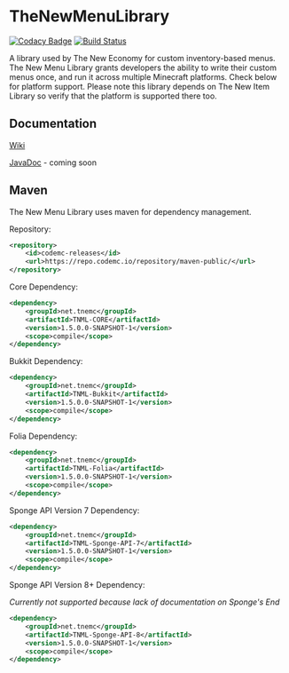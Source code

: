 # TheNewMenuLibrary

[![Codacy Badge](https://app.codacy.com/project/badge/Grade/a4759b6313274de3b27108c0de5987fd)](https://www.codacy.com/gh/TheNewEconomy/TNML/dashboard?utm_source=github.com&amp;utm_medium=referral&amp;utm_content=TheNewEconomy/TNML&amp;utm_campaign=Badge_Grade)
[![Build Status](https://ci.codemc.io/job/creatorfromhell/job/TheNewMenuLibrary/badge/icon)](https://ci.codemc.io/job/creatorfromhell/job/TheNewMenuLibrary/)

A library used by The New Economy for custom inventory-based menus. The New Menu Library grants developers
the ability to write their custom menus once, and run it across multiple Minecraft platforms. Check below for
platform support. Please note this library depends on The New Item Library so verify that the platform is supported
there too.

## Documentation

[Wiki](https://github.com/TheNewEconomy/TNML/wiki/)

[JavaDoc]() - coming soon

## Maven
The New Menu Library uses maven for dependency management.

Repository:
```XML
<repository>
    <id>codemc-releases</id>
    <url>https://repo.codemc.io/repository/maven-public/</url>
</repository>
```

Core Dependency:
```XML
<dependency>
    <groupId>net.tnemc</groupId>
    <artifactId>TNML-CORE</artifactId>
    <version>1.5.0.0-SNAPSHOT-1</version>
    <scope>compile</scope>
</dependency>
```

Bukkit Dependency:
```XML
<dependency>
    <groupId>net.tnemc</groupId>
    <artifactId>TNML-Bukkit</artifactId>
    <version>1.5.0.0-SNAPSHOT-1</version>
    <scope>compile</scope>
</dependency>
```

Folia Dependency:
```XML
<dependency>
    <groupId>net.tnemc</groupId>
    <artifactId>TNML-Folia</artifactId>
    <version>1.5.0.0-SNAPSHOT-1</version>
    <scope>compile</scope>
</dependency>
```

Sponge API Version 7 Dependency:

```XML
<dependency>
    <groupId>net.tnemc</groupId>
    <artifactId>TNML-Sponge-API-7</artifactId>
    <version>1.5.0.0-SNAPSHOT-1</version>
    <scope>compile</scope>
</dependency>
```

Sponge API Version 8+ Dependency:

*Currently not supported because lack of documentation on Sponge's End*

```XML
<dependency>
    <groupId>net.tnemc</groupId>
    <artifactId>TNML-Sponge-API-8</artifactId>
    <version>1.5.0.0-SNAPSHOT-1</version>
    <scope>compile</scope>
</dependency>
```
